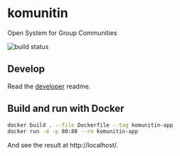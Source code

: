 # komunitin

Open System for Group Communities

![build status](https://github.com/komunitin/komunitin/workflows/Build/badge.svg)

## Develop

Read the [developer](DEVELOP.md) readme.

## Build and run with Docker

```bash
docker build . --file Dockerfile --tag komunitin-app
docker run -d -p 80:80 --rm komunitin-app
```

And see the result at http://localhost/.
